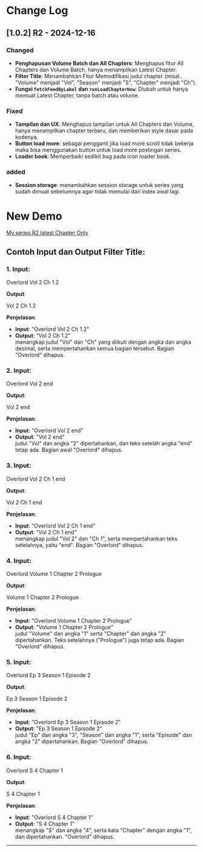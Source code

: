 # Change Log

## [1.0.2] R2 - 2024-12-16
### Changed
- **Penghapusan Volume Batch dan All Chapters**: Menghapus fitur All Chapters dan Volume Batch, hanya menampilkan Latest Chapter.
- **Filter Title**: Menambahkan Fitur Memodifikasi judul chapter (misal.. "Volume" menjadi "Vol", "Season" menjadi "S", "Chapter" menjadi "Ch").
- **Fungsi `fetchFeedByLabel` dan `runLoadChapterNow`**: Diubah untuk hanya memuat Latest Chapter, tanpa batch atau volume.

### Fixed
- **Tampilan dan UX**: Menghapus tampilan untuk All Chapters dan Volume, hanya menampilkan chapter terbaru, dan memberikan style dasar pada kodenya.
- **Button load more**: sebagai pengganti jika load more scroll tidak bekerja maka bisa menggunakan button untuk load more postingan series.
- **Loader book**: Memperbaiki sedikit bug pada icon loader book. 

### added 
- **Session storage**: menambahkan session storage untuk series yang sudah dimuat sebelumnya agar tidak memulai dari index awal lagi.

# New Demo 
 [My series R2 latest Chapter Only](https://codehiru.blogspot.com/2024/12/my-list-unlimited-v101-r2-latest.html?m=1)


## Contoh Input dan Output Filter Title:

### 1. Input:

Overlord Vol 2 Ch 1.2

**Output**:

Vol 2 Ch 1.2

**Penjelasan**:  
- **Input**: "Overlord Vol 2 Ch 1.2"  
- **Output**: "Vol 2 Ch 1.2"  
 menangkap judul "Vol" dan "Ch" yang diikuti dengan angka dan angka desimal, serta mempertahankan semua bagian tersebut. Bagian "Overlord" dihapus.

### 2. Input:

Overlord Vol 2 end

**Output**:

Vol 2 end

**Penjelasan**:  
- **Input**: "Overlord Vol 2 end"  
- **Output**: "Vol 2 end"  
judul "Vol" dan angka "2" dipertahankan, dan teks setelah angka "end" tetap ada. Bagian awal "Overlord" dihapus.

### 3. Input:

Overlord Vol 2 Ch 1 end

**Output**:

Vol 2 Ch 1 end

**Penjelasan**:  
- **Input**: "Overlord Vol 2 Ch 1 end"  
- **Output**: "Vol 2 Ch 1 end"  
 menangkap judul "Vol 2" dan "Ch 1", serta mempertahankan teks setelahnya, yaitu "end". Bagian "Overlord" dihapus.

### 4. Input:

Overlord Volume 1 Chapter 2 Prologue

**Output**:

Volume 1 Chapter 2 Prologue

**Penjelasan**:  
- **Input**: "Overlord Volume 1 Chapter 2 Prologue"  
- **Output**: "Volume 1 Chapter 2 Prologue"  
judul "Volume" dan angka "1" serta "Chapter" dan angka "2" dipertahankan. Teks setelahnya ("Prologue") juga tetap ada. Bagian "Overlord" dihapus.

### 5. Input:

Overlord Ep 3 Season 1 Episode 2

**Output**:

Ep 3 Season 1 Episode 2

**Penjelasan**:  
- **Input**: "Overlord Ep 3 Season 1 Episode 2"  
- **Output**: "Ep 3 Season 1 Episode 2"  
judul "Ep" dan angka "3", "Season" dan angka "1", serta "Episode" dan angka "2" dipertahankan. Bagian "Overlord" dihapus.

### 6. Input:

Overlord S 4 Chapter 1

**Output**:

S 4 Chapter 1

**Penjelasan**:  
- **Input**: "Overlord S 4 Chapter 1"  
- **Output**: "S 4 Chapter 1"  
menangkap "S" dan angka "4", serta kata "Chapter" dengan angka "1", dan dipertahankan. "Overlord" dihapus.
---